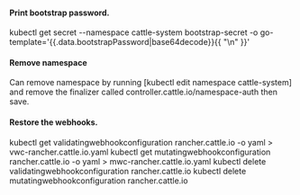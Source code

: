 #### Print bootstrap password.
kubectl get secret --namespace cattle-system bootstrap-secret -o go-template='{{.data.bootstrapPassword|base64decode}}{{ "\n" }}'

#### Remove namespace
Can remove namespace by running [kubectl edit namespace cattle-system] and remove the finalizer called controller.cattle.io/namespace-auth then save.

#### Restore the webhooks.
kubectl get validatingwebhookconfiguration rancher.cattle.io -o yaml > vwc-rancher.cattle.io.yaml
kubectl get mutatingwebhookconfiguration rancher.cattle.io -o yaml > mwc-rancher.cattle.io.yaml
kubectl delete validatingwebhookconfiguration rancher.cattle.io
kubectl delete mutatingwebhookconfiguration rancher.cattle.io